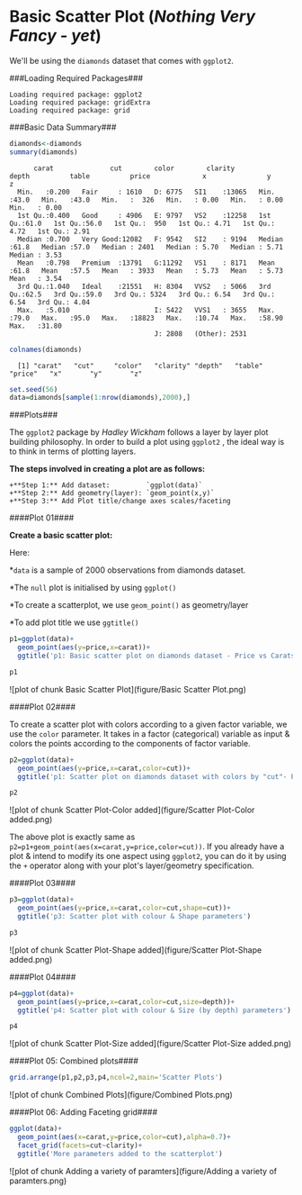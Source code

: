 Basic Scatter Plot (*Nothing Very Fancy - yet*)
===============================================

We'll be using the `diamonds` dataset that comes with `ggplot2`.

###Loading Required Packages###

```
Loading required package: ggplot2
Loading required package: gridExtra
Loading required package: grid
```

###Basic Data Summary###


```r
diamonds<-diamonds
summary(diamonds)
```

```
      carat              cut        color        clarity          depth          table          price             x               y               z        
  Min.   :0.200   Fair     : 1610   D: 6775   SI1    :13065   Min.   :43.0   Min.   :43.0   Min.   :  326   Min.   : 0.00   Min.   : 0.00   Min.   : 0.00  
  1st Qu.:0.400   Good     : 4906   E: 9797   VS2    :12258   1st Qu.:61.0   1st Qu.:56.0   1st Qu.:  950   1st Qu.: 4.71   1st Qu.: 4.72   1st Qu.: 2.91  
  Median :0.700   Very Good:12082   F: 9542   SI2    : 9194   Median :61.8   Median :57.0   Median : 2401   Median : 5.70   Median : 5.71   Median : 3.53  
  Mean   :0.798   Premium  :13791   G:11292   VS1    : 8171   Mean   :61.8   Mean   :57.5   Mean   : 3933   Mean   : 5.73   Mean   : 5.73   Mean   : 3.54  
  3rd Qu.:1.040   Ideal    :21551   H: 8304   VVS2   : 5066   3rd Qu.:62.5   3rd Qu.:59.0   3rd Qu.: 5324   3rd Qu.: 6.54   3rd Qu.: 6.54   3rd Qu.: 4.04  
  Max.   :5.010                     I: 5422   VVS1   : 3655   Max.   :79.0   Max.   :95.0   Max.   :18823   Max.   :10.74   Max.   :58.90   Max.   :31.80  
                                    J: 2808   (Other): 2531
```

```r
colnames(diamonds)
```

```
  [1] "carat"   "cut"     "color"   "clarity" "depth"   "table"   "price"   "x"       "y"       "z"
```

```r
set.seed(56)
data=diamonds[sample(1:nrow(diamonds),2000),]
```


###Plots###

The `ggplot2` package by *Hadley Wickham* follows a layer by layer plot building philosophy. In order to build a plot using `ggplot2` , the ideal way is to think in terms of plotting layers.

**The steps involved in creating a plot are as follows:**

    +**Step 1:** Add dataset:         `ggplot(data)`
    +**Step 2:** Add geometry(layer): `geom_point(x,y)`
    +**Step 3:** Add Plot title/change axes scales/faceting

####Plot 01####


**Create a basic scatter plot:**

Here:

*`data` is a sample of 2000 observations from diamonds dataset.

*The `null` plot is initialised by using `ggplot()`

*To create a scatterplot, we use `geom_point()` as geometry/layer

*To add plot title we use `ggtitle()`


```r
p1=ggplot(data)+ 
  geom_point(aes(y=price,x=carat))+
  ggtitle('p1: Basic scatter plot on diamonds dataset - Price vs Carats')

p1
```

![plot of chunk Basic Scatter Plot](figure/Basic Scatter Plot.png) 

####Plot 02####

To create a scatter plot with colors according to a given factor variable, we use the `color` parameter. It takes in a factor (categorical) variable as input & colors the points according to the components of factor variable.


```r
p2=ggplot(data)+
  geom_point(aes(y=price,x=carat,color=cut))+
  ggtitle('p1: Scatter plot on diamonds dataset with colors by "cut"- Price vs Carats')

p2
```

![plot of chunk Scatter Plot-Color added](figure/Scatter Plot-Color added.png) 

The above plot is exactly same as `p2=p1+geom_point(aes(x=carat,y=price,color=cut))`. If you already have a plot & intend to modify its one aspect using `ggplot2`, you can do it by using the `+` operator along with your plot's layer/geometry specification.


####Plot 03####


```r
p3=ggplot(data)+
  geom_point(aes(y=price,x=carat,color=cut,shape=cut))+
  ggtitle('p3: Scatter plot with colour & Shape parameters')

p3
```

![plot of chunk Scatter Plot-Shape added](figure/Scatter Plot-Shape added.png) 

####Plot 04####


```r
p4=ggplot(data)+
  geom_point(aes(y=price,x=carat,color=cut,size=depth))+
  ggtitle('p4: Scatter plot with colour & Size (by depth) parameters')

p4
```

![plot of chunk Scatter Plot-Size added](figure/Scatter Plot-Size added.png) 

####Plot 05: Combined plots####


```r
grid.arrange(p1,p2,p3,p4,ncol=2,main='Scatter Plots')
```

![plot of chunk Combined Plots](figure/Combined Plots.png) 


####Plot 06: Adding Faceting grid####


```r
ggplot(data)+
  geom_point(aes(x=carat,y=price,color=cut),alpha=0.7)+
  facet_grid(facets=cut~clarity)+
  ggtitle('More parameters added to the scatterplot')
```

![plot of chunk Adding a variety of paramters](figure/Adding a variety of paramters.png) 
